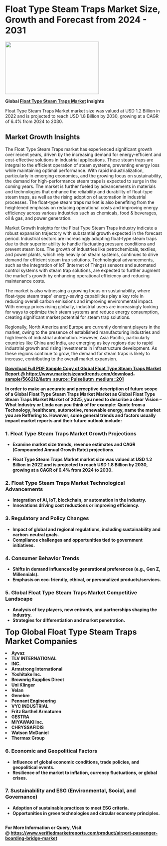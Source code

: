 <H1>Float Type Steam Traps Market Size, Growth and Forecast from 2024 - 2031</H1><img class="aligncenter size-medium wp-image-584254" src="https://thirdeyenews.in/wp-content/uploads/2024/09/Global-Market-Research-300x168.jpeg" alt="" width="300" height="168" /><p><strong>Global&nbsp;<a href="https://www.marketsizeandtrends.com/download-sample/566212/&amp;utm_source=Pulse&amp;utm_medium=201">Float Type Steam Traps Market</a> Insights</strong></p><p>Float Type Steam Traps Market market size was valued at USD 1.2 Billion in 2022 and is projected to reach USD 1.8 Billion by 2030, growing at a CAGR of 6.4% from 2024 to 2030.</p><p><h2>Market Growth Insights</h2> <p>The Float Type Steam Traps market has experienced significant growth over recent years, driven by the increasing demand for energy-efficient and cost-effective solutions in industrial applications. These steam traps are integral to the efficient operation of steam systems, preventing energy loss while maintaining optimal performance. With rapid industrialization, particularly in emerging economies, and the growing focus on sustainability, the demand for high-performance steam traps is expected to surge in the coming years. The market is further fueled by advancements in materials and technologies that enhance the reliability and durability of float-type steam traps, as well as the rising adoption of automation in industrial processes. The float-type steam traps market is also benefiting from the heightened emphasis on reducing operational costs and improving energy efficiency across various industries such as chemicals, food & beverages, oil & gas, and power generation.</p> <p><strong><a href="#"></a></strong></p> <p>Market Growth Insights for the Float Type Steam Traps industry indicate a robust expansion trajectory with substantial growth expected in the forecast period. Industrial sectors are increasingly adopting float-type steam traps due to their superior ability to handle fluctuating pressure conditions and prevent steam loss. The growth of industries like petrochemicals, textiles, and power plants, which rely heavily on steam systems, continues to drive demand for efficient steam trap solutions. Technological advancements, such as the integration of IoT (Internet of Things) sensors and automated control systems with steam trap solutions, are expected to further augment the market's growth by enhancing operational efficiency and reducing maintenance costs.</p> <p>The market is also witnessing a growing focus on sustainability, where float-type steam traps' energy-saving capabilities play a key role in reducing overall carbon emissions and improving environmental impact. With energy prices rising globally, industrial users are increasingly looking for ways to optimize their steam systems and reduce energy consumption, creating significant market potential for steam trap solutions.</p> <p>Regionally, North America and Europe are currently dominant players in the market, owing to the presence of established manufacturing industries and high levels of industrial automation. However, Asia Pacific, particularly countries like China and India, are emerging as key regions due to rapid industrial growth and rising investments in infrastructure development. As these regions continue to grow, the demand for steam traps is likely to increase, contributing to the overall market expansion.</p> <p><strong><a href="#"></p><p><span class=""><strong>Download Full PDF Sample Copy of Global Float Type Steam Traps Market Report</strong> @ <a href="https://www.marketsizeandtrends.com/download-sample/566212/&amp;utm_source=Pulse&amp;utm_medium=201" target="_blank">https://www.marketsizeandtrends.com/download-sample/566212/&amp;utm_source=Pulse&amp;utm_medium=201</a></span></p><p>In order to make an accurate and perceptive description of future scope of a Global&nbsp;Float Type Steam Traps Market Market as Global&nbsp;Float Type Steam Traps Market Market of 2025, you need to describe a clear Vision &ndash; What Industry or Linda can you think of for example: Quote from a Technology, healthcare, automotive, renewable energy, name the market you are Reffering to. However, some general trends and factors usually impact market reports and their future outlook include:</p><h3>1.&nbsp;<strong>Float Type Steam Traps Market Growth Projections</strong></h3><ul><li>Examine market size trends, revenue estimates and CAGR (Compounded Annual Growth Rate) projections.</li><li><p>Float Type Steam Traps Market market size was valued at USD 1.2 Billion in 2022 and is projected to reach USD 1.8 Billion by 2030, growing at a CAGR of 6.4% from 2024 to 2030.</p></li></ul><h3>2.&nbsp;<strong>Float Type Steam Traps Market Technological Advancements</strong></h3><ul><li>Integration of AI, IoT, blockchain, or automation in the industry.</li><li>Innovations driving cost reductions or improving efficiency.</li></ul><h3>3.&nbsp;<strong>Regulatory and Policy Changes</strong></h3><ul><li>Impact of global and regional regulations, including sustainability and carbon-neutral goals.</li><li>Compliance challenges and opportunities tied to government initiatives.</li></ul><h3>4.&nbsp;<strong>Consumer Behavior Trends</strong></h3><ul><li>Shifts in demand influenced by generational preferences (e.g., Gen Z, Millennials).</li><li>Emphasis on eco-friendly, ethical, or personalized products/services.</li></ul><h3>5.&nbsp;<strong>Global Float Type Steam Traps Market Competitive Landscape</strong></h3><ul><li>Analysis of key players, new entrants, and partnerships shaping the industry.</li><li>Strategies for differentiation and market penetration.</li></ul><p data-pm-slice="1 1 []"><span style="color: inherit; font-family: inherit; font-size: 25px;">Top Global Float Type Steam Traps Market Companies</span></p><div class="" data-test-id=""><p><li>Ayvaz</li><li> TLV INTERNATIONAL</li><li> INC.</li><li> Armstrong International</li><li> Yoshitake Inc.</li><li> Brownrig Supplies Direct</li><li> Uni Klinger</li><li> Velan</li><li> Genebre</li><li> Pennant Engineering</li><li> VYC INDUSTRIAL</li><li> Fritz Barthel Armaturen</li><li> GESTRA</li><li> MIYAWAKI Inc.</li><li> CHRYSSAFIDIS</li><li> Watson McDaniel</li><li> Thermax Group</li></p></div><h3>6.&nbsp;<strong>Economic and Geopolitical Factors</strong></h3><ul><li>Influence of global economic conditions, trade policies, and geopolitical events.</li><li>Resilience of the market to inflation, currency fluctuations, or global crises.</li></ul><h3>7.&nbsp;<strong>Sustainability and ESG (Environmental, Social, and Governance)</strong></h3><ul><li>Adoption of sustainable practices to meet ESG criteria.</li><li>Opportunities in green technologies and circular economy principles.</li></ul><h2><strong style="font-size: 14px;">For More Information or Query, Visit @&nbsp;</strong><a style="background-color: #ffffff; font-size: 14px;" href="https://www.marketsizeandtrends.com/report/float-type-steam-traps-market/" target="_blank">https://www.verifiedmarketreports.com/product/airport-passenger-boarding-bridge-market</a></h2>
